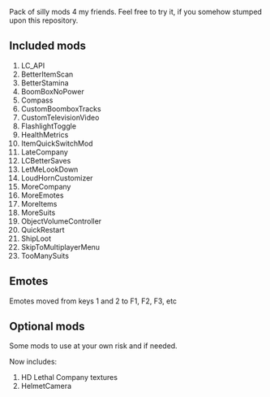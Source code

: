 Pack of silly mods 4 my friends. Feel free to try it, if you somehow stumped upon this repository. 

## Included mods
1. LC_API
2. BetterItemScan
3. BetterStamina
4. BoomBoxNoPower
5. Compass
6. CustomBoomboxTracks
7. CustomTelevisionVideo
8. FlashlightToggle
9. HealthMetrics
10. ItemQuickSwitchMod
11. LateCompany
12. LCBetterSaves
13. LetMeLookDown
14. LoudHornCustomizer
15. MoreCompany
16. MoreEmotes
17. MoreItems
18. MoreSuits
19. ObjectVolumeController
20. QuickRestart
21. ShipLoot
22. SkipToMultiplayerMenu
23. TooManySuits


## Emotes
Emotes moved from keys 1 and 2 to F1, F2, F3, etc

## Optional mods
Some mods to use at your own risk and if needed.

Now includes:
1. HD Lethal Company textures
2. HelmetCamera